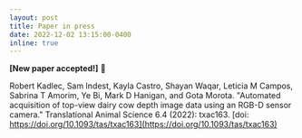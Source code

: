```yaml
---
layout: post
title: Paper in press
date: 2022-12-02 13:15:00-0400
inline: true
---
```


<strong>[New paper accepted!]</strong> 🤗

Robert Kadlec, Sam Indest, Kayla Castro, Shayan Waqar, Leticia M Campos, Sabrina T Amorim, Ye Bi, Mark D Hanigan, and Gota Morota. "Automated acquisition of top-view dairy cow depth image data using an RGB-D sensor camera." Translational Animal Science 6.4 (2022): txac163. [doi: https://doi.org/10.1093/tas/txac163](https://doi.org/10.1093/tas/txac163)